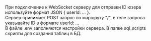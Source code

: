 При подключение к WebSocket серверу для отправки ID юзера используйте формат JSON { userId: ... }.<br>
Сервер принимает POST запрос по маршруту "/", в теле запроса указывайте ID в формате userId: ...<br>
В файле .env заполняются настройки сервера. В папке sql_scripts скрипты для создания таблиц в БД.
